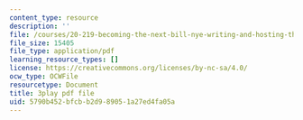 ```yaml
---
content_type: resource
description: ''
file: /courses/20-219-becoming-the-next-bill-nye-writing-and-hosting-the-educational-show-january-iap-2015/5790b452bfcbb2d989051a27ed4fa05a_AHJDrCiXNRA.pdf
file_size: 15405
file_type: application/pdf
learning_resource_types: []
license: https://creativecommons.org/licenses/by-nc-sa/4.0/
ocw_type: OCWFile
resourcetype: Document
title: 3play pdf file
uid: 5790b452-bfcb-b2d9-8905-1a27ed4fa05a
---
```

